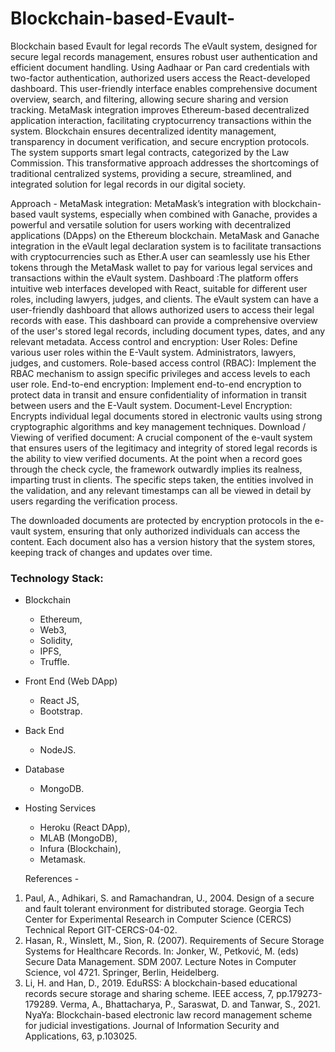 # Blockchain-based-Evault-
Blockchain based Evault for legal records 
The eVault system, designed for secure legal records management, ensures robust user authentication and efficient document handling. Using Aadhaar or Pan card credentials with two-factor authentication, authorized users access the React-developed dashboard. This user-friendly interface enables comprehensive document overview, search, and filtering, allowing secure sharing and version tracking. MetaMask integration improves Ethereum-based decentralized application interaction, facilitating cryptocurrency transactions within the system. Blockchain ensures decentralized identity management, transparency in document verification, and secure encryption protocols. The system supports smart legal contracts, categorized by the Law Commission. This transformative approach addresses the shortcomings of traditional centralized systems, providing a secure, streamlined, and integrated solution for legal records in our digital society. 

Approach - 
MetaMask integration: MetaMask’s integration with blockchain-based vault systems, especially when combined with Ganache, provides a powerful and versatile solution for users working with decentralized applications (DApps) on the Ethereum blockchain. MetaMask and Ganache integration in the eVault legal declaration system  is to facilitate transactions with cryptocurrencies such as Ether.A user can seamlessly use his Ether tokens through the MetaMask wallet to pay for various legal services and transactions within the eVault system.
Dashboard :The platform offers intuitive web interfaces developed with React, suitable for different user roles, including lawyers, judges, and clients. The eVault system can have a user-friendly dashboard that allows authorized users to access their legal records with ease. This dashboard can provide a comprehensive overview of the user's stored legal records, including document types, dates, and any relevant metadata.
Access control and encryption: 
User Roles: Define various user roles within the E-Vault system. Administrators, lawyers, judges, and customers.
Role-based access control (RBAC): Implement the  RBAC mechanism to assign specific privileges and access levels to each user role.
End-to-end encryption: Implement end-to-end encryption to protect data in transit and ensure confidentiality of information in transit between users and the E-Vault system.
Document-Level Encryption: Encrypts individual legal documents stored in electronic vaults using strong cryptographic algorithms and key management techniques.
Download / Viewing of verified document: A crucial component of the e-vault system that ensures users of the legitimacy and integrity of stored legal records is the ability to view verified documents. At the point when a record goes through the check cycle, the framework outwardly implies its realness, imparting trust in clients.  The specific steps taken, the entities involved in the validation, and any relevant timestamps can all be viewed in detail by users regarding the verification process.

The downloaded documents are protected by encryption protocols in the e-vault system, ensuring that only authorized individuals can access the content. Each document also has a version history that the system stores, keeping track of changes and updates over time.



### Technology Stack:
* Blockchain
    * Ethereum, 
    * Web3, 
    * Solidity,
    * IPFS,
    * Truffle.
* Front End (Web DApp)
    * React JS, 
    * Bootstrap.
* Back End
    * NodeJS.
* Database
    * MongoDB.
* Hosting Services
    * Heroku (React DApp),
    * MLAB (MongoDB),
    * Infura (Blockchain),
    * Metamask.
 
  References -
1. Paul, A., Adhikari, S. and Ramachandran, U., 2004. Design of a secure and fault tolerant environment for distributed storage. Georgia Tech Center for Experimental Research in Computer Science (CERCS) Technical Report GIT-CERCS-04-02.
2. Hasan, R., Winslett, M., Sion, R. (2007). Requirements of Secure Storage Systems for Healthcare Records. In: Jonker, W., Petković, M. (eds) Secure Data Management. SDM 2007. Lecture Notes in Computer Science, vol 4721. Springer, Berlin, Heidelberg. 
3. Li, H. and Han, D., 2019. EduRSS: A blockchain-based educational records secure storage and sharing scheme. IEEE access, 7, pp.179273-179289.
Verma, A., Bhattacharya, P., Saraswat, D. and Tanwar, S., 2021. NyaYa: Blockchain-based electronic law record management scheme for judicial investigations. Journal of Information Security and Applications, 63, p.103025.
